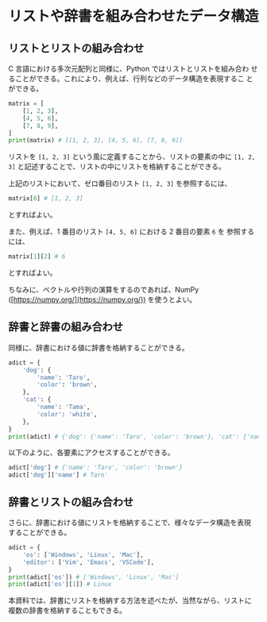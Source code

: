 # リストや辞書を組み合わせたデータ構造
## リストとリストの組み合わせ

C 言語における多次元配列と同様に、Python ではリストとリストを組み合わ
せることができる。これにより、例えば、行列などのデータ構造を表現するこ
とができる。

```python
matrix = [
    [1, 2, 3],
    [4, 5, 6],
    [7, 8, 9],
]
print(matrix) # [[1, 2, 3], [4, 5, 6], [7, 8, 9]]
```

リストを `[1, 2, 3]` という風に定義することから、リストの要素の中に
`[1, 2, 3]` と記述することで、リストの中にリストを格納することができる。

上記のリストにおいて、ゼロ番目のリスト `[1, 2, 3]` を参照するには、
```python
matrix[0] # [1, 2, 3]
```
とすればよい。

また、例えば、1 番目のリスト `[4, 5, 6]` における 2 番目の要素 `6` を
参照するには、
```python
matrix[1][2] # 6
```
とすればよい。

ちなみに、ベクトルや行列の演算をするのであれば、NumPy
([https://numpy.org/](https://numpy.org/)) を使うとよい。

## 辞書と辞書の組み合わせ

同様に、辞書における値に辞書を格納することができる。

```python
adict = {
    'dog': {
        'name': 'Taro',
        'color': 'brown',
    },
    'cat': {
        'name': 'Tama',
        'color': 'white',
    },
}
print(adict) # {'dog': {'name': 'Taro', 'color': 'brown'}, 'cat': {'name': 'Tama', 'color': 'white'}}
```

以下のように、各要素にアクセスすることができる。

```python
adict['dog'] # {'name': 'Taro', 'color': 'brown'}
adict['dog']['name'] # Taro'
```

## 辞書とリストの組み合わせ

さらに、辞書における値にリストを格納することで、様々なデータ構造を表現
することができる。

```python
adict = {
    'os': ['Windows', 'Linux', 'Mac'],
    'editor': ['Vim', 'Emacs', 'VSCode'],
}
print(adict['os']) # ['Windows', 'Linux', 'Mac']
print(adict['os'][1]) # Linux
```

本資料では、辞書にリストを格納する方法を述べたが、当然ながら、リストに
複数の辞書を格納することもできる。
